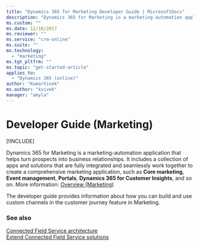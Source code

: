 ```yaml
---
title: "Dynamics 365 for Marketing Developer Guide | MicrosoftDocs"
description: "Dynamics 365 for Marketing is a marketing-automation application that helps turn prospects into business relationships. It includes a collection of apps and solutions that are fully integrated and seamlessly work together to create a comprehensive marketing application."
ms.custom: ""
ms.date: 12/18/2017
ms.reviewer: ""
ms.service: "crm-online"
ms.suite: ""
ms.technology: 
  - "marketing"
ms.tgt_pltfrm: ""
ms.topic: "get-started-article"
applies_to: 
  - "Dynamics 365 (online)"
author: "KumarVivek"
ms.author: "kvivek"
manager: "amyla"
---
```

# Developer Guide (Marketing)

[!INCLUDE[](../includes/cc_applies_to_update_9_0_0.md)]

Dynamics 365 for Marketing is a marketing-automation application that helps turn prospects into business relationships. It includes a collection of apps and solutions that are fully integrated and seamlessly work together to create a comprehensive marketing application, such as **Core marketing**, **Event management**, **Portals**, **Dynamics 365 for Customer Insights**, and so on. More information: [Overview (Marketing)]()

The developer guide provides information about how you can build and use custom channels in the customer journey feature in Marketing.     
  
### See also  
 [Connected Field Service architecture](connected-field-service-architecture.md)   
 [Extend Connected Field Service solutions](extend-connected-field-service-solutions.md)   